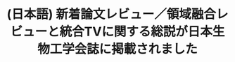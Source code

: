 ---
layout: post-en-none
published: true
title: '(日本語) 新着論文レビュー／領域融合レビューと統合TVに関する総説が日本生物工学会誌に掲載されました'
tags:
- 広報
category: en
---